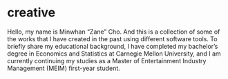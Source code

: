 # creative
Hello, my name is Minwhan “Zane” Cho. And this is a collection of some of the works that I have created in the past using different software tools. To briefly share my educational background, I have completed my bachelor’s degree in Economics and Statistics at Carnegie Mellon University, and I am currently continuing my studies as a Master of Entertainment Industry Management (MEIM) first-year student.
